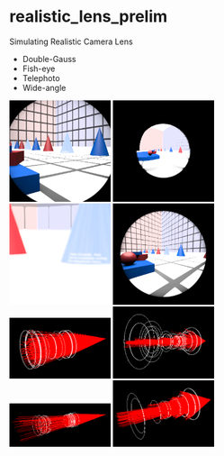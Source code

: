 realistic_lens_prelim
=====================

Simulating Realistic Camera Lens
* Double-Gauss 
* Fish-eye
* Telephoto
* Wide-angle

<img src="dgauss.tiff" width=180px>
<img src="fisheye.tiff" width=180px>
<img src="telephoto.tiff" width=180px>
<img src="wide.tiff" width=180px>

<br>
<img src="dgauss_rays.png" width=180px>
<img src="fisheye_rays.png" width=180px>
<img src="telephoto_rays.png" width=180px>
<img src="wide_rays.png" width=180px>
